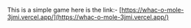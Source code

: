This is a simple game here is the link:- [https://whac-o-mole-3jmi.vercel.app/](https://whac-o-mole-3jmi.vercel.app/)
